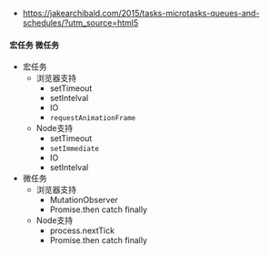 - https://jakearchibald.com/2015/tasks-microtasks-queues-and-schedules/?utm_source=html5

#### 宏任务 微任务
- 宏任务
  + 浏览器支持
    + setTimeout
    + setIntelval
    + IO
    + `requestAnimationFrame`
  + Node支持
    + setTimeout
    + `setImmediate`
    + IO
    + setIntelval
- 微任务
  + 浏览器支持
    + MutationObserver
    + Promise.then catch finally
  + Node支持
    + process.nextTick
    + Promise.then catch finally